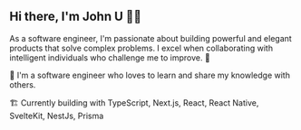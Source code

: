 
## Hi there, I'm John U 👋🏾

As a software engineer, I'm passionate about building powerful and elegant products that solve complex problems. I excel when collaborating with intelligent individuals who challenge me to improve. 🌱

💼 I'm a software engineer who loves to learn and share my knowledge with others.

🏗 Currently building with TypeScript, Next.js, React, React Native, SvelteKit, NestJs, Prisma

<!--
**arjorb/arjorb** is a ✨ _special_ ✨ repository because its `README.md` (this file) appears on your GitHub profile.

Here are some ideas to get you started:


- 🔭 I’m currently working on ...
- 🌱 I’m currently learning ...
- 👯 I’m looking to collaborate on ...
- 🤔 I’m looking for help with ...
- 💬 Ask me about ...
- 📫 How to reach me: ...
- 😄 Pronouns: ...
- ⚡ Fun fact: ...

-->
